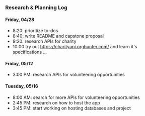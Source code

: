 ### Research & Planning Log
#### Friday, 04/28
* 8:20: prioritize to-dos
* 8:40: write README and capstone proposal
* 9:20: research APIs for charity
* 10:00 try out https://charityapi.orghunter.com/ and learn it's specifications
…

#### Friday, 05/12
* 3:00 PM: research APIs for volunteering opportunities

#### Tuesday, 05/16
* 8:00 AM: search for more APIs for volunteering opportunities
* 2:45 PM: research on how to host the app
* 3:45 PM: start working on hosting databases and project